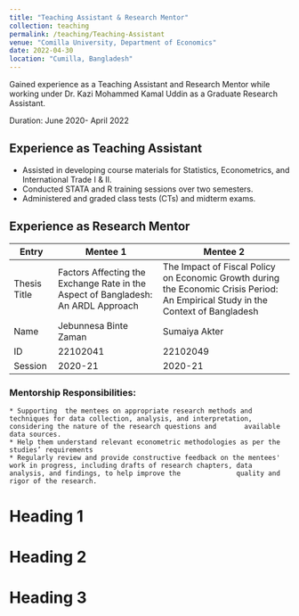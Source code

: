 ```yaml
---
title: "Teaching Assistant & Research Mentor"
collection: teaching
permalink: /teaching/Teaching-Assistant
venue: "Comilla University, Department of Economics"
date: 2022-04-30
location: "Cumilla, Bangladesh"
---
```

Gained experience as a Teaching Assistant and Research Mentor while working under Dr. Kazi Mohammed Kamal Uddin as a Graduate Research Assistant.

Duration: June 2020- April 2022

## Experience as Teaching Assistant
  *  Assisted in developing course materials for Statistics, Econometrics, and International Trade I & II.
  *  Conducted STATA and R training sessions over two semesters.
  *  Administered and graded class tests (CTs) and midterm exams.

## Experience as Research Mentor

| Entry             |                                   Mentee   1                                        |                                     Mentee 2                          |
| --------          |-------------------------------------------------------------------------------------|-----------------------------------------------------------------------|
| Thesis Title      | Factors Affecting the Exchange Rate in the Aspect of Bangladesh: An ARDL Approach   | The Impact of Fiscal Policy on Economic Growth during the Economic Crisis                                                                                                                   Period: An Empirical Study in the  Context of Bangladesh             |
| Name              | Jebunnesa Binte Zaman                                                               | Sumaiya Akter                                                         |
| ID                | 22102041                                                                            | 22102049                                                              |
| Session           | 2020-21                                                                             | 2020-21                                                               |


### Mentorship Responsibilities: 
    * Supporting  the mentees on appropriate research methods and techniques for data collection, analysis, and interpretation, considering the nature of the research questions and       available data sources.
    * Help them understand relevant econometric methodologies as per the studies’ requirements 
    * Regularly review and provide constructive feedback on the mentees' work in progress, including drafts of research chapters, data analysis, and findings, to help improve the              quality and rigor of the research.








Heading 1
======

Heading 2
======

Heading 3
======
